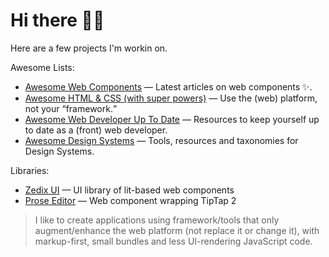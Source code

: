 # Hi there 👋🏻

Here are a few projects I'm workin on.

Awesome Lists:
- [Awesome Web Components](https://github.com/zedix/awesome-web-components) — Latest articles on web components ✨.
- [Awesome HTML & CSS (with super powers)](https://github.com/zedix/awesome-html-css) — Use the (web) platform, not your <q>framework</a>.
- [Awesome Web Developer Up To Date](https://github.com/zedix/awesome-web-developer-up-to-date) — Resources to keep yourself up to date as a (front) web developer.
- [Awesome Design Systems](https://github.com/zedix/awesome-design-systems) — Tools, resources and taxonomies for Design Systems.

Libraries:
- [Zedix UI](https://github.com/zedix/zedix-ui) — UI library of lit-based web components
- [Prose Editor](https://github.com/zedix/prose-editor-element) — Web component wrapping TipTap 2


> I like to create applications using framework/tools that only augment/enhance the web platform (not replace it or change it), with markup-first, small bundles and less UI-rendering JavaScript code.
